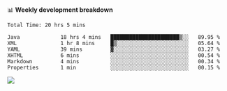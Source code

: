 

📊 **Weekly development breakdown**
<!--START_SECTION:waka-->

```text
Total Time: 20 hrs 5 mins

Java             18 hrs 4 mins   ██████████████████████▒░░   89.95 %
XML              1 hr 8 mins     █▒░░░░░░░░░░░░░░░░░░░░░░░   05.64 %
YAML             39 mins         ▓░░░░░░░░░░░░░░░░░░░░░░░░   03.27 %
XHTML            6 mins          ░░░░░░░░░░░░░░░░░░░░░░░░░   00.54 %
Markdown         4 mins          ░░░░░░░░░░░░░░░░░░░░░░░░░   00.34 %
Properties       1 min           ░░░░░░░░░░░░░░░░░░░░░░░░░   00.15 %
```

<!--END_SECTION:waka-->

<p align="left" dir="auto">
  <a href="#">
    <img src="https://github-readme-stats.vercel.app/api?username=JiHongYuan&show_icons=true&inc">
  </a>
</p>
